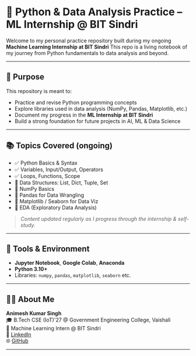 # 📘 Python & Data Analysis Practice – ML Internship @ BIT Sindri

Welcome to my personal practice repository built during my ongoing **Machine Learning Internship at BIT Sindri**
This repo is a living notebook of my journey from Python fundamentals to data analysis and beyond.

---

## 🎯 Purpose

This repository is meant to:

- Practice and revise Python programming concepts  
- Explore libraries used in data analysis (NumPy, Pandas, Matplotlib, etc.)  
- Document my progress in the **ML Internship at BIT Sindri**  
- Build a strong foundation for future projects in AI, ML & Data Science

---

## 📚 Topics Covered (ongoing)

- ✅ Python Basics & Syntax  
- ✅ Variables, Input/Output, Operators  
- ✅ Loops, Functions, Scope  
- 🔄 Data Structures: List, Dict, Tuple, Set  
- 🔄 NumPy Basics  
- 🔄 Pandas for Data Wrangling  
- 🔄 Matplotlib / Seaborn for Data Viz  
- 🔄 EDA (Exploratory Data Analysis)

> *Content updated regularly as I progress through the internship & self-study.*

---

## 🧰 Tools & Environment

- **Jupyter Notebook**, **Google Colab**, **Anaconda**  
- **Python 3.10+**  
- Libraries: `numpy`, `pandas`, `matplotlib`, `seaborn` etc.

---
## 👨‍💻 About Me

**Animesh Kumar Singh**  
🎓 B.Tech CSE (IoT)'27 @ Government Engineering College, Vaishali  
🔬 Machine Learning Intern @ BIT Sindri  
🔗 [LinkedIn](https://www.linkedin.com/in/animeshkrsingh)  
🌐 [GitHub](https://github.com/animesh713331)

---

